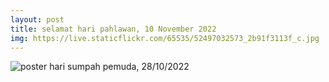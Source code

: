 ```yaml
---
layout: post
title: selamat hari pahlawan, 10 November 2022
img: https://live.staticflickr.com/65535/52497032573_2b91f3113f_c.jpg
---
```


<img src="https://live.staticflickr.com/65535/52497032573_2b91f3113f_c.jpg" alt="poster hari sumpah pemuda, 28/10/2022" class="img-fluid">
